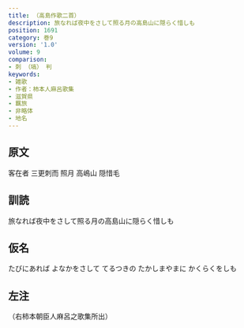 ```yaml
---
title: （高島作歌二首）
description: 旅なれば夜中をさして照る月の高島山に隠らく惜しも
position: 1691
category: 巻9
version: '1.0'
volume: 9
comparison:
- 刺 （塙） 判
keywords:
- 雑歌
- 作者：柿本人麻呂歌集
- 滋賀県
- 羈旅
- 非略体
- 地名
---
```


## 原文

客在者 三更刺而 照月 高嶋山 隠惜毛

## 訓読

旅なれば夜中をさして照る月の高島山に隠らく惜しも

## 仮名

たびにあれば よなかをさして てるつきの たかしまやまに かくらくをしも

## 左注

（右柿本朝臣人麻呂之歌集所出）
